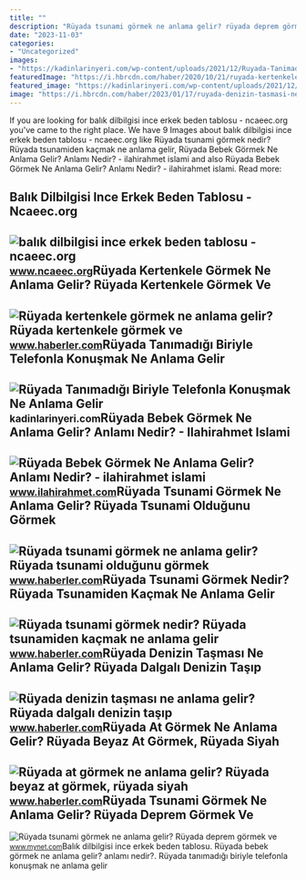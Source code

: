 ```yaml
---
title: ""
description: "Rüyada tsunami görmek ne anlama gelir? rüyada deprem görmek ve"
date: "2023-11-03"
categories:
- "Uncategorized"
images:
- "https://kadinlarinyeri.com/wp-content/uploads/2021/12/Ruyada-Tanimadigi-Biriyle-Telefonla-Konusmak-Ne-Anlama-Gelir.jpg"
featuredImage: "https://i.hbrcdn.com/haber/2020/10/21/ruyada-kertenkele-gormek-ne-anlama-gelir-ruyada-13681653_7166_amp.jpg"
featured_image: "https://kadinlarinyeri.com/wp-content/uploads/2021/12/Ruyada-Tanimadigi-Biriyle-Telefonla-Konusmak-Ne-Anlama-Gelir.jpg"
image: "https://i.hbrcdn.com/haber/2023/01/17/ruyada-denizin-tasmasi-ne-anlama-gelir-ruyada-15564755_3333_amp.jpg"
---
```


If you are looking for balık dilbilgisi ince erkek beden tablosu - ncaeec.org you've came to the right place. We have 9 Images about balık dilbilgisi ince erkek beden tablosu - ncaeec.org like Rüyada tsunami görmek nedir? Rüyada tsunamiden kaçmak ne anlama gelir, Rüyada Bebek Görmek Ne Anlama Gelir? Anlamı Nedir? - ilahirahmet islami and also Rüyada Bebek Görmek Ne Anlama Gelir? Anlamı Nedir? - ilahirahmet islami. Read more:

Balık Dilbilgisi Ince Erkek Beden Tablosu - Ncaeec.org
------------------------------------------------------

 ![balık dilbilgisi ince erkek beden tablosu - ncaeec.org](http://cdn.shopify.com/s/files/1/0715/4441/files/tru._size_chart_1024x1024.png?v=1585473568) <small>www.ncaeec.org</small>Rüyada Kertenkele Görmek Ne Anlama Gelir? Rüyada Kertenkele Görmek Ve
---------------------------------------------------------------------

 ![Rüyada kertenkele görmek ne anlama gelir? Rüyada kertenkele görmek ve](https://i.hbrcdn.com/haber/2020/10/21/ruyada-kertenkele-gormek-ne-anlama-gelir-ruyada-13681653_7166_amp.jpg) <small>www.haberler.com</small>Rüyada Tanımadığı Biriyle Telefonla Konuşmak Ne Anlama Gelir
------------------------------------------------------------

 ![Rüyada Tanımadığı Biriyle Telefonla Konuşmak Ne Anlama Gelir](https://kadinlarinyeri.com/wp-content/uploads/2021/12/Ruyada-Tanimadigi-Biriyle-Telefonla-Konusmak-Ne-Anlama-Gelir.jpg) <small>kadinlarinyeri.com</small>Rüyada Bebek Görmek Ne Anlama Gelir? Anlamı Nedir? - Ilahirahmet Islami
-----------------------------------------------------------------------

 ![Rüyada Bebek Görmek Ne Anlama Gelir? Anlamı Nedir? - ilahirahmet islami](https://www.ilahirahmet.com/wp-content/uploads/2015/11/Rüyada-Bebek-Görmek-Ne-Anlama-Gelir.jpg) <small>www.ilahirahmet.com</small>Rüyada Tsunami Görmek Ne Anlama Gelir? Rüyada Tsunami Olduğunu Görmek
---------------------------------------------------------------------

 ![Rüyada tsunami görmek ne anlama gelir? Rüyada tsunami olduğunu görmek](https://i.hbrcdn.com/haber/2021/09/10/ruyada-tsunami-gormek-ruyada-tsunami-oldugunu-14386532_274_m.jpg) <small>www.haberler.com</small>Rüyada Tsunami Görmek Nedir? Rüyada Tsunamiden Kaçmak Ne Anlama Gelir
---------------------------------------------------------------------

 ![Rüyada tsunami görmek nedir? Rüyada tsunamiden kaçmak ne anlama gelir](https://i.hbrcdn.com/haber/2022/04/06/ruyada-tsunami-gormek-ne-demek-ruyada-tsunamiden-14846722_5800_amp.jpg) <small>www.haberler.com</small>Rüyada Denizin Taşması Ne Anlama Gelir? Rüyada Dalgalı Denizin Taşıp
--------------------------------------------------------------------

 ![Rüyada denizin taşması ne anlama gelir? Rüyada dalgalı denizin taşıp](https://i.hbrcdn.com/haber/2023/01/17/ruyada-denizin-tasmasi-ne-anlama-gelir-ruyada-15564755_3333_amp.jpg) <small>www.haberler.com</small>Rüyada At Görmek Ne Anlama Gelir? Rüyada Beyaz At Görmek, Rüyada Siyah
----------------------------------------------------------------------

 ![Rüyada at görmek ne anlama gelir? Rüyada beyaz at görmek, rüyada siyah](https://foto.haberler.com/haber/2019/10/30/ruyada-at-gormek-ne-anlama-gelir-12566959_7097_m.jpg) <small>www.haberler.com</small>Rüyada Tsunami Görmek Ne Anlama Gelir? Rüyada Deprem Görmek Ve
--------------------------------------------------------------

 ![Rüyada tsunami görmek ne anlama gelir? Rüyada deprem görmek ve](https://imgrosetta.mynet.com.tr/file/12685988/12685988-700x400.jpg) <small>www.mynet.com</small>Balık dilbilgisi ince erkek beden tablosu. Rüyada bebek görmek ne anlama gelir? anlamı nedir?. Rüyada tanımadığı biriyle telefonla konuşmak ne anlama gelir
